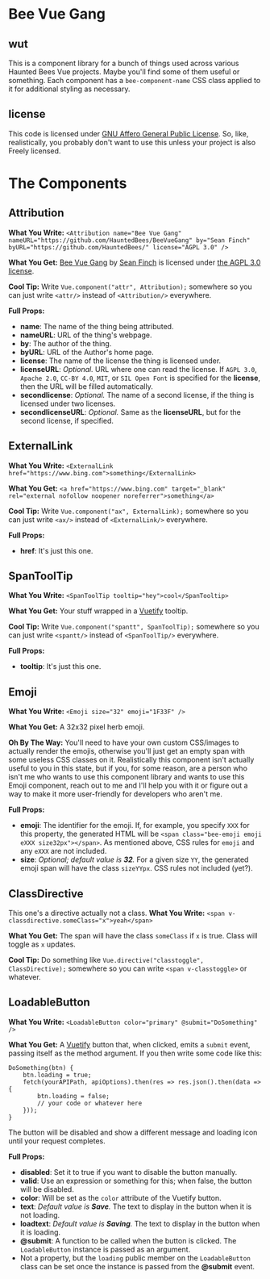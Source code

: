 # Bee Vue Gang

## wut
This is a component library for a bunch of things used across various Haunted Bees Vue projects. Maybe you'll find some of them useful or something. Each component has a `bee-component-name` CSS class applied to it for additional styling as necessary.

## license
This code is licensed under [GNU Affero General Public License](https://www.gnu.org/licenses/agpl-3.0.en.html). So, like, realistically, you probably don't 
want to use this unless your project is also Freely licensed.

# The Components

## Attribution
**What You Write:** `<Attribution name="Bee Vue Gang" nameURL="https://github.com/HauntedBees/BeeVueGang" by="Sean Finch" byURL="https://github.com/HauntedBees/" license="AGPL 3.0" />`

**What You Get:** [Bee Vue Gang](https://github.com/HauntedBees/BeeVueGang) by [Sean Finch](https://github.com/HauntedBees/) is licensed under [the AGPL 3.0 license](https://www.gnu.org/licenses/agpl-3.0.en.html).

**Cool Tip:** Write `Vue.component("attr", Attribution);` somewhere so you can just write `<attr/>` instead of `<Attribution/>` everywhere.

**Full Props:**
 - **name**: The name of the thing being attributed.
 - **nameURL**: URL of the thing's webpage.
 - **by**: The author of the thing.
 - **byURL**: URL of the Author's home page.
 - **license**: The name of the license the thing is licensed under.
 - **licenseURL**: *Optional.* URL where one can read the license. If `AGPL 3.0`, `Apache 2.0`, `CC-BY 4.0`, `MIT`, or `SIL Open Font` is specified for the **license**, then the URL will be filled automatically.
 - **secondlicense**: *Optional.* The name of a second license, if the thing is licensed under two licenses.
 - **secondlicenseURL**: *Optional.* Same as the **licenseURL**, but for the second license, if specified.

## ExternalLink
**What You Write:** `<ExternalLink href="https://www.bing.com">something</ExternalLink>`

**What You Get:** `<a href="https://www.bing.com" target="_blank" rel="external nofollow noopener noreferrer">something</a>`

**Cool Tip:** Write `Vue.component("ax", ExternalLink);` somewhere so you can just write `<ax/>` instead of `<ExternalLink/>` everywhere.

**Full Props:**
 - **href**: It's just this one.

## SpanToolTip
**What You Write:** `<SpanToolTip tooltip="hey">cool</SpanTooltip>`

**What You Get:** Your stuff wrapped in a [Vuetify](https://vuetifyjs.com/) tooltip.

**Cool Tip:** Write `Vue.component("spantt", SpanToolTip);` somewhere so you can just write `<spantt/>` instead of `<SpanToolTip/>` everywhere.

**Full Props:**
 - **tooltip**: It's just this one.

## Emoji
**What You Write:** `<Emoji size="32" emoji="1F33F" />`

**What You Get:** A 32x32 pixel herb emoji.

**Oh By The Way:** You'll need to have your own custom CSS/images to actually render the emojis, otherwise you'll just get an empty span with some useless CSS classes on it. Realistically this component isn't actually useful to you in this state, but if you, for some reason, are a person who isn't me who wants to use this component library and wants to use this Emoji component, reach out to me and I'll help you with it or figure out a way to make it more user-friendly for developers who aren't me.

**Full Props:**
 - **emoji**: The identifier for the emoji. If, for example, you specify `XXX` for this property, the generated HTML will be `<span class="bee-emoji emoji eXXX size32px"></span>`. As mentioned above, CSS rules for `emoji` and any `eXXX` are not included.
 - **size**: *Optional; default value is **32**.* For a given size `YY`, the generated emoji span will have the class `sizeYYpx`. CSS rules not included (yet?).

## ClassDirective
This one's a directive actually not a class.
**What You Write:** `<span v-classdirective.someClass="x">yeah</span>`

**What You Get:** The span will have the class `someClass` if `x` is true. Class will toggle as `x` updates.

**Cool Tip:** Do something like `Vue.directive("classtoggle", ClassDirective);` somewhere so you can write `<span v-classtoggle>` or whatever.

## LoadableButton
**What You Write:** `<LoadableButton color="primary" @submit="DoSomething" />`

**What You Get:** A [Vuetify](https://vuetifyjs.com/) button that, when clicked, emits a `submit` event, passing itself as the method argument. If you then write some code like this:

```tsx
DoSomething(btn) {
	btn.loading = true;
    fetch(yourAPIPath, apiOptions).then(res => res.json().then(data => {
    	btn.loading = false;
        // your code or whatever here
	}));
}
```

The button will be disabled and show a different message and loading icon until your request completes.

**Full Props:**
 - **disabled**: Set it to true if you want to disable the button manually.
 - **valid**: Use an expression or something for this; when false, the button will be disabled.
 - **color**: Will be set as the `color` attribute of the Vuetify button.
 - **text**: *Default value is **Save**.* The text to display in the button when it is not loading.
 - **loadtext**: *Default value is **Saving**.* The text to display in the button when it is loading.
 - **@submit**: A function to be called when the button is clicked. The `LoadableButton` instance is passed as an argument.
 - Not a property, but the `loading` public member on the `LoadableButton` class can be set once the instance is passed from the **@submit** event.